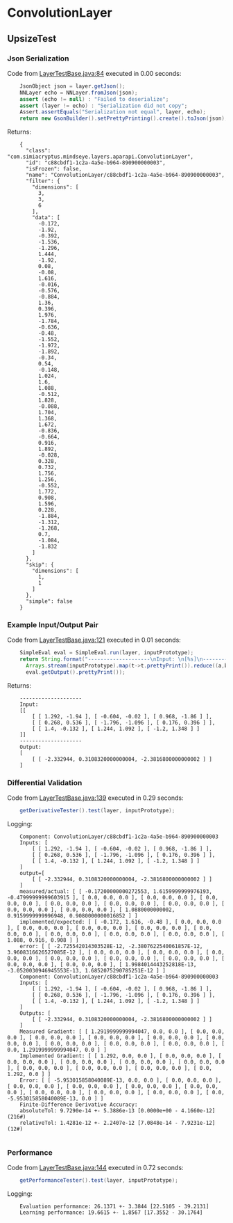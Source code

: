 # ConvolutionLayer
## UpsizeTest
### Json Serialization
Code from [LayerTestBase.java:84](../../../../../../../../../MindsEye/src/test/java/com/simiacryptus/mindseye/layers/LayerTestBase.java#L84) executed in 0.00 seconds: 
```java
    JsonObject json = layer.getJson();
    NNLayer echo = NNLayer.fromJson(json);
    assert (echo != null) : "Failed to deserialize";
    assert (layer != echo) : "Serialization did not copy";
    Assert.assertEquals("Serialization not equal", layer, echo);
    return new GsonBuilder().setPrettyPrinting().create().toJson(json);
```

Returns: 

```
    {
      "class": "com.simiacryptus.mindseye.layers.aparapi.ConvolutionLayer",
      "id": "c88cbdf1-1c2a-4a5e-b964-890900000003",
      "isFrozen": false,
      "name": "ConvolutionLayer/c88cbdf1-1c2a-4a5e-b964-890900000003",
      "filter": {
        "dimensions": [
          3,
          3,
          6
        ],
        "data": [
          -0.172,
          -1.92,
          -0.392,
          -1.536,
          -1.296,
          1.444,
          -1.92,
          0.08,
          -0.08,
          1.616,
          -0.016,
          -0.576,
          -0.884,
          1.36,
          0.396,
          1.976,
          -1.784,
          -0.636,
          -0.48,
          -1.552,
          -1.972,
          -1.892,
          -0.34,
          0.54,
          -0.148,
          1.024,
          1.6,
          1.088,
          -0.512,
          1.828,
          -0.088,
          1.704,
          1.368,
          1.672,
          -0.836,
          -0.664,
          0.916,
          1.892,
          -0.028,
          0.328,
          0.732,
          1.756,
          1.256,
          -0.552,
          1.772,
          0.908,
          1.596,
          0.228,
          -1.884,
          -1.312,
          -1.268,
          0.7,
          -1.084,
          -1.832
        ]
      },
      "skip": {
        "dimensions": [
          1,
          1
        ]
      },
      "simple": false
    }
```



### Example Input/Output Pair
Code from [LayerTestBase.java:121](../../../../../../../../../MindsEye/src/test/java/com/simiacryptus/mindseye/layers/LayerTestBase.java#L121) executed in 0.01 seconds: 
```java
    SimpleEval eval = SimpleEval.run(layer, inputPrototype);
    return String.format("--------------------\nInput: \n[%s]\n--------------------\nOutput: \n%s",
      Arrays.stream(inputPrototype).map(t->t.prettyPrint()).reduce((a,b)->a+",\n"+b).get(),
      eval.getOutput().prettyPrint());
```

Returns: 

```
    --------------------
    Input: 
    [[
    	[ [ 1.292, -1.94 ], [ -0.604, -0.02 ], [ 0.968, -1.86 ] ],
    	[ [ 0.268, 0.536 ], [ -1.796, -1.096 ], [ 0.176, 0.396 ] ],
    	[ [ 1.4, -0.132 ], [ 1.244, 1.092 ], [ -1.2, 1.348 ] ]
    ]]
    --------------------
    Output: 
    [
    	[ [ -2.332944, 0.3108320000000004, -2.3816800000000002 ] ]
    ]
```



### Differential Validation
Code from [LayerTestBase.java:139](../../../../../../../../../MindsEye/src/test/java/com/simiacryptus/mindseye/layers/LayerTestBase.java#L139) executed in 0.29 seconds: 
```java
    getDerivativeTester().test(layer, inputPrototype);
```
Logging: 
```
    Component: ConvolutionLayer/c88cbdf1-1c2a-4a5e-b964-890900000003
    Inputs: [
    	[ [ 1.292, -1.94 ], [ -0.604, -0.02 ], [ 0.968, -1.86 ] ],
    	[ [ 0.268, 0.536 ], [ -1.796, -1.096 ], [ 0.176, 0.396 ] ],
    	[ [ 1.4, -0.132 ], [ 1.244, 1.092 ], [ -1.2, 1.348 ] ]
    ]
    output=[
    	[ [ -2.332944, 0.3108320000000004, -2.3816800000000002 ] ]
    ]
    measured/actual: [ [ -0.17200000000272553, 1.6159999999976193, -0.47999999999603915 ], [ 0.0, 0.0, 0.0 ], [ 0.0, 0.0, 0.0 ], [ 0.0, 0.0, 0.0 ], [ 0.0, 0.0, 0.0 ], [ 0.0, 0.0, 0.0 ], [ 0.0, 0.0, 0.0 ], [ 0.0, 0.0, 0.0 ], [ 0.0, 0.0, 0.0 ], [ 1.0880000000002, 0.9159999999996948, 0.9080000000016852 ] ]
    implemented/expected: [ [ -0.172, 1.616, -0.48 ], [ 0.0, 0.0, 0.0 ], [ 0.0, 0.0, 0.0 ], [ 0.0, 0.0, 0.0 ], [ 0.0, 0.0, 0.0 ], [ 0.0, 0.0, 0.0 ], [ 0.0, 0.0, 0.0 ], [ 0.0, 0.0, 0.0 ], [ 0.0, 0.0, 0.0 ], [ 1.088, 0.916, 0.908 ] ]
    error: [ [ -2.725542014303528E-12, -2.3807622540061857E-12, 3.9608316626527085E-12 ], [ 0.0, 0.0, 0.0 ], [ 0.0, 0.0, 0.0 ], [ 0.0, 0.0, 0.0 ], [ 0.0, 0.0, 0.0 ], [ 0.0, 0.0, 0.0 ], [ 0.0, 0.0, 0.0 ], [ 0.0, 0.0, 0.0 ], [ 0.0, 0.0, 0.0 ], [ 1.9984014443252818E-13, -3.0520030946945553E-13, 1.6852075290785251E-12 ] ]
    Component: ConvolutionLayer/c88cbdf1-1c2a-4a5e-b964-890900000003
    Inputs: [
    	[ [ 1.292, -1.94 ], [ -0.604, -0.02 ], [ 0.968, -1.86 ] ],
    	[ [ 0.268, 0.536 ], [ -1.796, -1.096 ], [ 0.176, 0.396 ] ],
    	[ [ 1.4, -0.132 ], [ 1.244, 1.092 ], [ -1.2, 1.348 ] ]
    ]
    Outputs: [
    	[ [ -2.332944, 0.3108320000000004, -2.3816800000000002 ] ]
    ]
    Measured Gradient: [ [ 1.2919999999994047, 0.0, 0.0 ], [ 0.0, 0.0, 0.0 ], [ 0.0, 0.0, 0.0 ], [ 0.0, 0.0, 0.0 ], [ 0.0, 0.0, 0.0 ], [ 0.0, 0.0, 0.0 ], [ 0.0, 0.0, 0.0 ], [ 0.0, 0.0, 0.0 ], [ 0.0, 0.0, 0.0 ], [ 0.0, 1.2919999999994047, 0.0 ] ]
    Implemented Gradient: [ [ 1.292, 0.0, 0.0 ], [ 0.0, 0.0, 0.0 ], [ 0.0, 0.0, 0.0 ], [ 0.0, 0.0, 0.0 ], [ 0.0, 0.0, 0.0 ], [ 0.0, 0.0, 0.0 ], [ 0.0, 0.0, 0.0 ], [ 0.0, 0.0, 0.0 ], [ 0.0, 0.0, 0.0 ], [ 0.0, 1.292, 0.0 ] ]
    Error: [ [ -5.953015858040089E-13, 0.0, 0.0 ], [ 0.0, 0.0, 0.0 ], [ 0.0, 0.0, 0.0 ], [ 0.0, 0.0, 0.0 ], [ 0.0, 0.0, 0.0 ], [ 0.0, 0.0, 0.0 ], [ 0.0, 0.0, 0.0 ], [ 0.0, 0.0, 0.0 ], [ 0.0, 0.0, 0.0 ], [ 0.0, -5.953015858040089E-13, 0.0 ] ]
    Finite-Difference Derivative Accuracy:
    absoluteTol: 9.7290e-14 +- 5.3886e-13 [0.0000e+00 - 4.1660e-12] (216#)
    relativeTol: 1.4281e-12 +- 2.2407e-12 [7.0848e-14 - 7.9231e-12] (12#)
    
```

### Performance
Code from [LayerTestBase.java:144](../../../../../../../../../MindsEye/src/test/java/com/simiacryptus/mindseye/layers/LayerTestBase.java#L144) executed in 0.72 seconds: 
```java
    getPerformanceTester().test(layer, inputPrototype);
```
Logging: 
```
    Evaluation performance: 26.1371 +- 3.3844 [22.5105 - 39.2131]
    Learning performance: 19.6615 +- 1.8567 [17.3552 - 30.1764]
    
```

